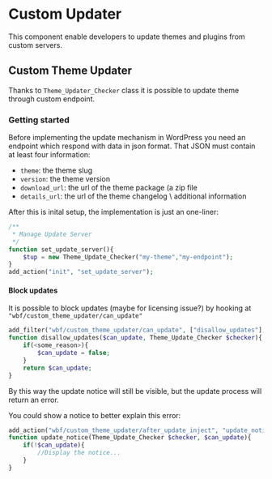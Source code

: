 # Custom Updater
This component enable developers to update themes and plugins from custom servers.

## Custom Theme Updater

Thanks to `Theme_Updater_Checker` class it is possible to update theme through custom endpoint.

### Getting started

Before implementing the update mechanism in WordPress you need an endpoint which respond with data in json format. That JSON must contain at least four information:

- `theme`: the theme slug
- `version`: the theme version
- `download_url`: the url of the theme package (a zip file
- `details_url`: the url of the theme changelog \ additional information

After this is inital setup, the implementation is just an one-liner:

```php
/**
 * Manage Update Server
 */
function set_update_server(){
	$tup = new Theme_Update_Checker("my-theme","my-endpoint");
}
add_action("init", "set_update_server");
```

#### Block updates

It is possible to block updates (maybe for licensing issue?) by hooking at `"wbf/custom_theme_updater/can_update"`

```php
add_filter("wbf/custom_theme_updater/can_update", ["disallow_updates"], 10, 2);
function disallow_updates($can_update, Theme_Update_Checker $checker){
    if(<some_reason>){
        $can_update = false;
    }
    return $can_update;
}
```

By this way the update notice will still be visible, but the update process will return an error.

You could show a notice to better explain this error:

```php
add_action("wbf/custom_theme_updater/after_update_inject", "update_notice"], 10, 2);
function update_notice(Theme_Update_Checker $checker, $can_update){
    if(!$can_update){
        //Display the notice...
    }
}
```

